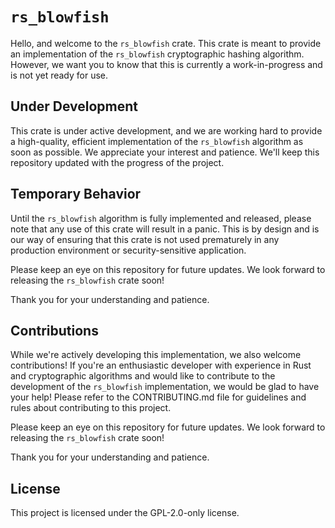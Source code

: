 # `rs_blowfish`
Hello, and welcome to the `rs_blowfish` crate. This crate is meant to provide an implementation of the `rs_blowfish` cryptographic hashing algorithm. However, we want you to know that this is currently a work-in-progress and is not yet ready for use.

## Under Development
This crate is under active development, and we are working hard to provide a high-quality, efficient implementation of the `rs_blowfish` algorithm as soon as possible. We appreciate your interest and patience. We'll keep this repository updated with the progress of the project.

## Temporary Behavior
Until the `rs_blowfish` algorithm is fully implemented and released, please note that any use of this crate will result in a panic. This is by design and is our way of ensuring that this crate is not used prematurely in any production environment or security-sensitive application.

Please keep an eye on this repository for future updates. We look forward to releasing the `rs_blowfish` crate soon!

Thank you for your understanding and patience.

## Contributions
While we're actively developing this implementation, we also welcome contributions! If you're an enthusiastic developer with experience in Rust and cryptographic algorithms and would like to contribute to the development of the `rs_blowfish` implementation, we would be glad to have your help! Please refer to the CONTRIBUTING.md file for guidelines and rules about contributing to this project.

Please keep an eye on this repository for future updates. We look forward to releasing the `rs_blowfish` crate soon!

Thank you for your understanding and patience.

## License
This project is licensed under the GPL-2.0-only license.
